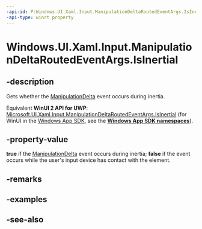 ```yaml
---
-api-id: P:Windows.UI.Xaml.Input.ManipulationDeltaRoutedEventArgs.IsInertial
-api-type: winrt property
---
```


<!-- Property syntax
public bool IsInertial { get; }
-->

# Windows.UI.Xaml.Input.ManipulationDeltaRoutedEventArgs.IsInertial

## -description
Gets whether the [ManipulationDelta](../windows.ui.xaml/uielement_manipulationdelta.md) event occurs during inertia.

Equivalent **WinUI 2 API for UWP**: [Microsoft.UI.Xaml.Input.ManipulationDeltaRoutedEventArgs.IsInertial](/windows/winui/api/microsoft.ui.xaml.input.manipulationdeltaroutedeventargs.isinertial) (for WinUI in the [Windows App SDK](/windows/apps/windows-app-sdk/), see the **[Windows App SDK namespaces](/windows/windows-app-sdk/api/winrt/)**).

## -property-value
**true** if the [ManipulationDelta](../windows.ui.xaml/uielement_manipulationdelta.md) event occurs during inertia; **false** if the event occurs while the user's input device has contact with the element.

## -remarks

## -examples

## -see-also
